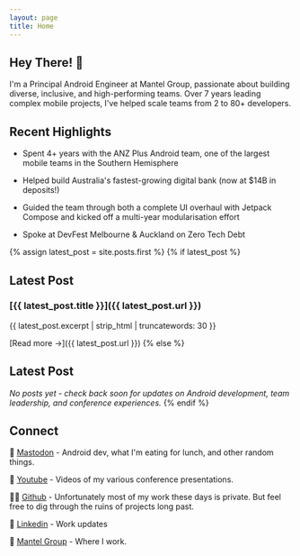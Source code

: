 ```yaml
---
layout: page
title: Home
---
```


## Hey There! 👋

I'm a Principal Android Engineer at Mantel Group, passionate about building diverse, inclusive, and high-performing teams. Over 7 years leading complex mobile projects, I've helped scale teams from 2 to 80+ developers.

## Recent Highlights

- Spent 4+ years with the ANZ Plus Android team, one of the largest mobile teams in the Southern Hemisphere
- Helped build Australia's fastest-growing digital bank (now at $14B in deposits!)

- Guided the team through both a complete UI overhaul with Jetpack Compose and kicked off a multi-year modularisation effort

- Spoke at DevFest Melbourne & Auckland on Zero Tech Debt

{% assign latest_post = site.posts.first %}
{% if latest_post %}
## Latest Post

### [{{ latest_post.title }}]({{ latest_post.url }})

{{ latest_post.excerpt | strip_html | truncatewords: 30 }}

[Read more →]({{ latest_post.url }})
{% else %}
## Latest Post

*No posts yet - check back soon for updates on Android development, team leadership, and conference experiences.*
{% endif %}

## Connect

🐘 [Mastodon](https://aus.social/@lukesleeman) - Android dev, what I'm eating for lunch, and other random things.

🎥 [Youtube](https://www.youtube.com/channel/UCyP8OUdghOYrKz2jRok_Dxw) - Videos of my various conference presentations.

🧑‍💻 [Github](https://github.com/lukesleeman) - Unfortunately most of my work these days is private. But feel free to dig through the ruins of projects long past.

🔗 [Linkedin](https://www.linkedin.com/in/luke-sleeman-b2b51060) - Work updates

💼 [Mantel Group](https://www.mantelgroup.com.au/) - Where I work.
